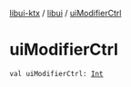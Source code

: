 [libui-ktx](../index.md) / [libui](index.md) / [uiModifierCtrl](./ui-modifier-ctrl.md)

# uiModifierCtrl

`val uiModifierCtrl: `[`Int`](https://kotlinlang.org/api/latest/jvm/stdlib/kotlin/-int/index.html)